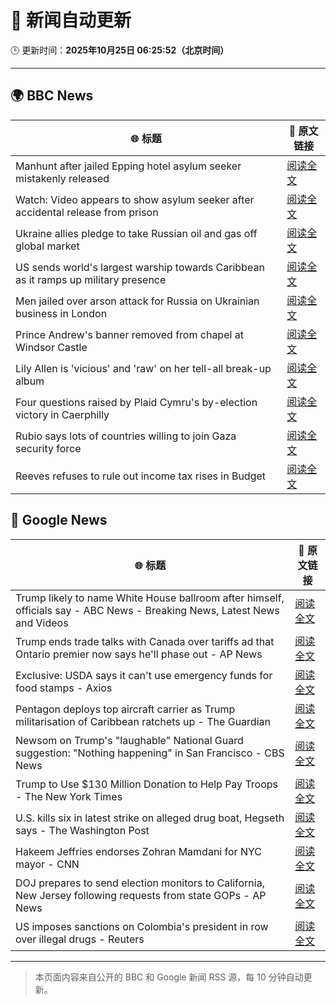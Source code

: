 # 🧠 新闻自动更新

🕒 更新时间：**2025年10月25日 06:25:52（北京时间）**

---

## 🌍 BBC News

| 🌐 标题 | 🔗 原文链接 |
|--------|-------------|
| Manhunt after jailed Epping hotel asylum seeker mistakenly released | [阅读全文](https://www.bbc.com/news/articles/cx2d5rl36vgo?at_medium=RSS&at_campaign=rss) |
| Watch: Video appears to show asylum seeker after accidental release from prison | [阅读全文](https://www.bbc.com/news/videos/c0mxrnyj879o?at_medium=RSS&at_campaign=rss) |
| Ukraine allies pledge to take Russian oil and gas off global market | [阅读全文](https://www.bbc.com/news/articles/c17p54edxljo?at_medium=RSS&at_campaign=rss) |
| US sends world's largest warship towards Caribbean as it ramps up military presence | [阅读全文](https://www.bbc.com/news/articles/c891gzx7xn4o?at_medium=RSS&at_campaign=rss) |
| Men jailed over arson attack for Russia on Ukrainian business in London | [阅读全文](https://www.bbc.com/news/articles/c04g5x1wq5vo?at_medium=RSS&at_campaign=rss) |
| Prince Andrew's banner removed from chapel at Windsor Castle | [阅读全文](https://www.bbc.com/news/articles/c867j2wyxj0o?at_medium=RSS&at_campaign=rss) |
| Lily Allen is 'vicious' and 'raw' on her tell-all break-up album | [阅读全文](https://www.bbc.com/news/articles/c5ypgze4l2zo?at_medium=RSS&at_campaign=rss) |
| Four questions raised by Plaid Cymru's by-election victory in Caerphilly | [阅读全文](https://www.bbc.com/news/articles/cd67j50z05po?at_medium=RSS&at_campaign=rss) |
| Rubio says lots of countries willing to join Gaza security force | [阅读全文](https://www.bbc.com/news/articles/cn0gwn491dwo?at_medium=RSS&at_campaign=rss) |
| Reeves refuses to rule out income tax rises in Budget | [阅读全文](https://www.bbc.com/news/articles/cgr4g89g1x8o?at_medium=RSS&at_campaign=rss) |

## 📰 Google News

| 🌐 标题 | 🔗 原文链接 |
|--------|-------------|
| Trump likely to name White House ballroom after himself, officials say - ABC News - Breaking News, Latest News and Videos | [阅读全文](https://news.google.com/rss/articles/CBMimAFBVV95cUxPWWk3T2VGX05xN2RCSWlOajBuU1Rhb2ZnbThoS3ZVQXAtX0ZYS0Nwd3paNmlWdjRsMHlNMVo2S3RzSzcxRm9nTVRNMXZ4dnZvOUxfcGR3Z2FQa0lNYm1lUDd1elZNaXpGT0FtRklFWVZWV0ZkTjk2WlJKTm1HaEdMVFAzZ04wdUk4UkxqZ1h4QWo5c3FPcHdEetIBngFBVV95cUxPeW9nb3FjeF8tdTJrMWRjR01pRzR0dFI3cXF2YTV4VU11cDQzT0ppZjVoRXo4cmZ1YTIwSWtZVXBUNXJhdUM1RWVUbFlCZGp1SmVRTElUdV9OMnRyOHhFbmFmOUlSbF9xREVSalpRZjA1dU1hMUR5cDE4SXdEWS10VTRBMi1HcGJwY1BreTR0U2tna29LV01jbjN4YmtKQQ?oc=5) |
| Trump ends trade talks with Canada over tariffs ad that Ontario premier now says he'll phase out - AP News | [阅读全文](https://news.google.com/rss/articles/CBMijwFBVV95cUxPaFFCczlycFptNk80dExPaGhXamN5Nm9uM3R1c3N4OXRLM1FJRzlLcUdSNHFacmhUYzhtYXRQN1lCUndzR2FJcERmeENYR3lMM1h4eVpmV2p2d3ZKMnhjWE5DWUcwVi1Oa2ZjR0x5ZEFXUFZBX3BZYTNIV0NIOTc3NjhQY2hOY3JTVUJzb0dfOA?oc=5) |
| Exclusive: USDA says it can't use emergency funds for food stamps - Axios | [阅读全文](https://news.google.com/rss/articles/CBMigAFBVV95cUxQV3RIYUxJaWxLY3NoM0NTQ2NCNjdDNGhPcldyZ21HQUlXTGFUZXNVaEFFOWt6T3lPeWl6aXN3VWNtSTVVUXJuUWtRa0I5SnlNS3JuanVaSU1qUDNGZllwd2lQRmdIbWIzemdGNnJZbjMzZjFIeTYzUDF6UkpXTWloSA?oc=5) |
| Pentagon deploys top aircraft carrier as Trump militarisation of Caribbean ratchets up - The Guardian | [阅读全文](https://news.google.com/rss/articles/CBMikAFBVV95cUxNeDVYaFRlcGoxVHRkbEd3bmd4eUxmcHRyS1pKX1Z5eTFZSm4zOXBSWkZCWjVyQjJ3dTBod1BTaXNaUm5aM19kRTBfTXVScjZ5aWFDS0M0blpaWWhtcGdIOEZDNEhnaUtfbUR2MWJCVUNJdUlLZW9zRkJZOGFwOE9zelprQjlYU1hBUURrczlRaWo?oc=5) |
| Newsom on Trump's "laughable" National Guard suggestion: "Nothing happening" in San Francisco - CBS News | [阅读全文](https://news.google.com/rss/articles/CBMiuAFBVV95cUxNWFpMYndxWVhiSFdYejBBWEd0bjVTZWZ6MkhQQkJDLVNpa0JQcloxZGlvcVYtQS1ncllWOXFPYlU4MkpKOWZRb2wwUzQ5R0xNcmtmbUhONFZmSlNUME9lblRPZGRDTTlXNDBpR2RhbDJES0dXTHlqRWpTNnJ2OXVBMUI4b1Q4bUplUGZoNGFpN0FBWEF0Y0IxcjEwb3drYmRqMFVMNlNHZnVWSE5JS2wyd2w1dHdOSzIt0gG-AUFVX3lxTFBsVDcxVDNMdEFyeEZCXzZ0ZzVxRS1va25MdlgwanF5V1JWalRmczV4X0Y3S2RIaURpWFdPdnN1TC1qOHpiNzZtT3NnaU03Q2MwU2ZkV0J4NnJZMXhZa092M0l0SVA0bXU1M0VlT0ZKbzROQy1RVVJCZW9Hd21BQXUwa29JcmxlX011bWYxSXNuNVNnRmdUTk5GTDcwOF9IWWJmZjNtVFcxaXp0MHE0NGo1YzNyenJOMkFjdEUyc2c?oc=5) |
| Trump to Use $130 Million Donation to Help Pay Troops - The New York Times | [阅读全文](https://news.google.com/rss/articles/CBMihgFBVV95cUxOVlJWTncyU2wwVUtMb3ZJM0NXbVpfcXN2ZTlTV1JmWmk2X3h3UUgxVWlMY0pwakVRc1d6c3JvUDhTSWVIMm84WUw3RHVoUlpzZjV3NVhtOURsS2MxMG44U1ctY0ZlYjlLM1RocW9Ydjd5NEhnOGJqNjJVS0o2RUJTcldiQlhCUQ?oc=5) |
| U.S. kills six in latest strike on alleged drug boat, Hegseth says - The Washington Post | [阅读全文](https://news.google.com/rss/articles/CBMimAFBVV95cUxQczlIVEN2YnV0Mlpib1Y4cDNNbkowZWd3c2FQSVFmOVY0STVtWElBTER0WUNRLXRUSmZTRm93aF9rN1laNnMwVWtkRjIzSFdPcWtNV1k1aklSN1N2YWNwV3h1N2lLYkpzX0UzNjY5UDBCV0VVcEM1aDVSZXdIaHpLejFZLUxxU0tpZk9uZnRxVFpYT3JBTmlGcw?oc=5) |
| Hakeem Jeffries endorses Zohran Mamdani for NYC mayor - CNN | [阅读全文](https://news.google.com/rss/articles/CBMiekFVX3lxTE11aVBhd0ZoamhDV0JDbDBHT3JkNFVYR25PQ2p6b2xLWE1ZY3BIWEJ6dW9VTFoyTzYtX2t4N0RhYkVEc0VmQnpteVoyeDU3Q0p5azU4MEpPZWhVb2pyc3lNTWFTZVVOTnEyOVRMR3BOUGdUTEc1THhtMDZ3?oc=5) |
| DOJ prepares to send election monitors to California, New Jersey following requests from state GOPs - AP News | [阅读全文](https://news.google.com/rss/articles/CBMirwFBVV95cUxQVHFwNWxHMWVOMzNQQ2oxUXVZbGNHQVNyNzVCUzhSSWpEQ2J0dnB0YzR1aTd0MHpkdEp0OGE4TXVuMHlOQllWMi1oT2JKbGk2Nm91aVVZdzV2QUI3a1A0bHZCVHloY0loa2dPWUtJd0t3Slg2end1T2FkWHVPUnhPaHk3MmJFcHplVndNdy1sYWZPNGJuWTY5NTBZSzl3cGNZUVB4b2dPLXE0UWxwQTdn?oc=5) |
| US imposes sanctions on Colombia's president in row over illegal drugs - Reuters | [阅读全文](https://news.google.com/rss/articles/CBMirwFBVV95cUxOM0hSRWdhcTZXY3ZSb0dsQ2dIQjQwVjNuVTVZZFJwRV94aXEwNUxBWk40aWJ2eHBLdmhnS2Z3YzhiR1JRNEVBNlE2Mi1McFJ4N3JTUWNaQmJxZ1RIZE9vakVTMS1nSUwwSDNOSnlGQUJqVEozRldJR3Q2cHVacG1vbzdWNHBCaHFZTVM2SFZxd3pORTBQd083TVRjLWNsbUlhZURNemZBU0huRUFxTUs0?oc=5) |

---
> 本页面内容来自公开的 BBC 和 Google 新闻 RSS 源，每 10 分钟自动更新。